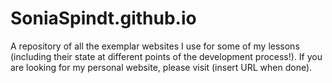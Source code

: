 # SoniaSpindt.github.io
A repository of all the exemplar websites I use for some of my lessons (including their state at different points of the development process!). If you are looking for my personal website, please visit (insert URL when done).
